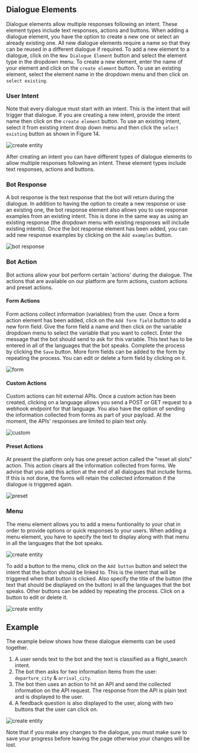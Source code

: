 

## Dialogue Elements
Dialogue elements allow multiple responses following an intent. These element types include text responses, actions and buttons. When adding a dialogue element, you have the option to create a new one or select an already existing one. All new dialogue elements require a name so that they can be reused in a different dialogue if required.
To add a new element to a dialogue, click on the `New Dialogue Element` button and select the element type in the dropdown menu. To create a new element, enter the name of your element and click on the `create element` button. To use an existing element, select the element name in the dropdown menu and then click on `select existing`.

### User Intent
Note that every dialogue must start with an intent. This is the intent that will trigger that dialogue. If you are creating a new intent, provide the intent name then click on the `create element` button. To use an existing intent, select it from existing intent drop down menu and then click the `select existing` button as shown in Figure 14. 

 ![create entity](https://botlhale-docs1-new.s3.amazonaws.com/dlm-element.png)

After creating an intent you can have different types of dialogue elements to allow multiple responses following an intent. These element types include text responses, actions and buttons. 

### Bot Response
A bot response is the text response that the bot will return during the dialogue. In addition to having the option to create a new response or use an existing one, the bot response element also allows you to use response examples from an existing intent. This is done in the same way as using an existing response (the dropdown menu with existing responses will include existing intents). Once the bot response element has been added, you can add new response examples by clicking on the `Add examples` button.

![bot response](https://botlhale-docs1-new.s3.amazonaws.com/dlm-response.png)

### Bot Action
Bot actions allow your bot perform certain 'actions' during the dialogue. The actions that are available on our platform are form actions, custom actions and preset actions.

#### Form Actions
Form actions collect information (variables) from the user. Once a form action element has been added, click on the `Add form field` button to add a new form field. Give the form field a name and then click on the variable dropdown menu to select the variable that you want to collect. Enter the message that the bot should send to ask for this variable. This text has to be entered in all of the languages that the bot speaks. Complete the process by clicking the `Save` button. More form fields can be added to the form by repeating the process. You can edit or delete a form field by clicking on it.

![form](https://botlhale-docs1-new.s3.amazonaws.com/dlm-form-field.png)

#### Custom Actions 
Custom actions can hit external APIs. Once a custom action has been created, clicking on a language allows you send a POST or GET request to a webhook endpoint for that language. You also have the option of sending the information collected from forms as part of your payload. At the moment, the APIs' responses are limited to plain text only.

![custom](https://botlhale-docs1-new.s3.amazonaws.com/dlm-custom-webhook.png)

#### Preset Actions
At present the platform only has one preset action called the "reset all slots" action. This action clears all the information collected from forms. We advise that you add this action at the end of all dialogues that include forms. If this is not done, the forms will retain the collected information if the dialogue is triggered again.

![preset](https://botlhale-docs1-new.s3.amazonaws.com/dlm-preset.png)

### Menu
The menu element allows you to add a menu funtionality to your chat in order to provide options or quick responses to your users. When adding a menu element, you have to specify the text to display along with that menu in all the languages that the bot speaks. 

![create entity](https://botlhale-docs1-new.s3.amazonaws.com/dlm-menu-create.png)

To add a button to the menu, click on the `Add button` button and select the intent that the button should be linked to. This is the intent that will be triggered when that button is clicked. Also specify the title of the button (the text that should be displayed on the button) in all the languages that the bot speaks. Other buttons can be added by repeating the process. Click on a button to edit or delete it. 

![create entity](https://botlhale-docs1-new.s3.amazonaws.com/dlm-menu-button.png)

## Example
The example below shows how these dialogue elements can be used together.

1. A user sends text to the bot and the text is classified as a flight_search intent.
2. The bot then asks for two information items from the user: `departure_city` & `arrival_city`.
3. The bot then uses an action to hit an API and send the collected information on the API request. The response from the API is plain text and is displayed to the user.
4. A feedback question is also displayed to the user, along with two buttons that the user can click on.

![create entity](https://botlhale-docs1-new.s3.amazonaws.com/dlm-components.png)

Note that if you make any changes to the dialogue, you must make sure to save your progress before leaving the page otherwise your changes will be lost.
